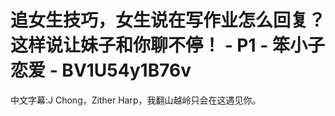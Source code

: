 # 追女生技巧，女生说在写作业怎么回复？这样说让妹子和你聊不停！ - P1 - 笨小子恋爱 - BV1U54y1B76v

中文字幕:J Chong，Zither Harp，我翻山越岭只会在这遇见你。
